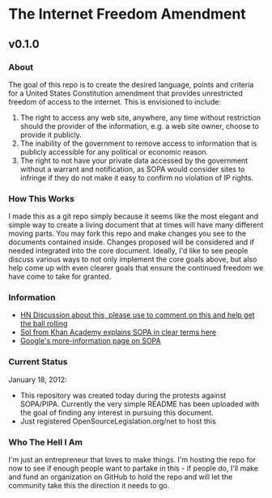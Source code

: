 # The Internet Freedom Amendment

## v0.1.0

### About

The goal of this repo is to create the desired language, points and criteria for a United States Constitution amendment that provides unrestricted freedom of access to the internet. This is envisioned to include:

1. The right to access any web site, anywhere, any time without restriction should the provider of the information, e.g. a web site owner, choose to provide it publicly.
2. The inability of the government to remove access to information that is publicly accessible for any political or economic reason.
3. The right to not have your private data accessed by the government without a warrant and notification, as SOPA would consider sites to infringe if they do not make it easy to confirm no violation of IP rights.

### How This Works

I made this as a git repo simply because it seems like the most elegant and simple way to create a living document that at times will have many different moving parts. You may fork this repo and make changes you see to the documents contained inside. Changes proposed will be considered and if needed integrated into the core document. Ideally, I'd like to see people discuss various ways to not only implement the core goals above, but also help come up with even clearer goals that ensure the continued freedom we have come to take for granted.

### Information

* [HN Discussion about this, please use to comment on this and help get the ball rolling](http://news.ycombinator.com/item?id=3482318)
* [Sol from Khan Academy explains SOPA in clear terms here](http://www.khanacademy.org/video/sopa-and-pipa?playlist=American+Civics)
* [Google's more-information page on SOPA](https://www.google.com/landing/takeaction/sopa-pipa/)

### Current Status

January 18, 2012: 

* This repository was created today during the protests against SOPA/PIPA. Currently the very simple README has been uploaded with the goal of finding any interest in pursuing this document.
* Just registered OpenSourceLegislation.org/net to host this

### Who The Hell I Am

I'm just an entrepreneur that loves to make things. I'm hosting the repo for now to see if enough people want to partake in this - if people do, I'll make and fund an organization on GitHub to hold the repo and will let the community take this the direction it needs to go.